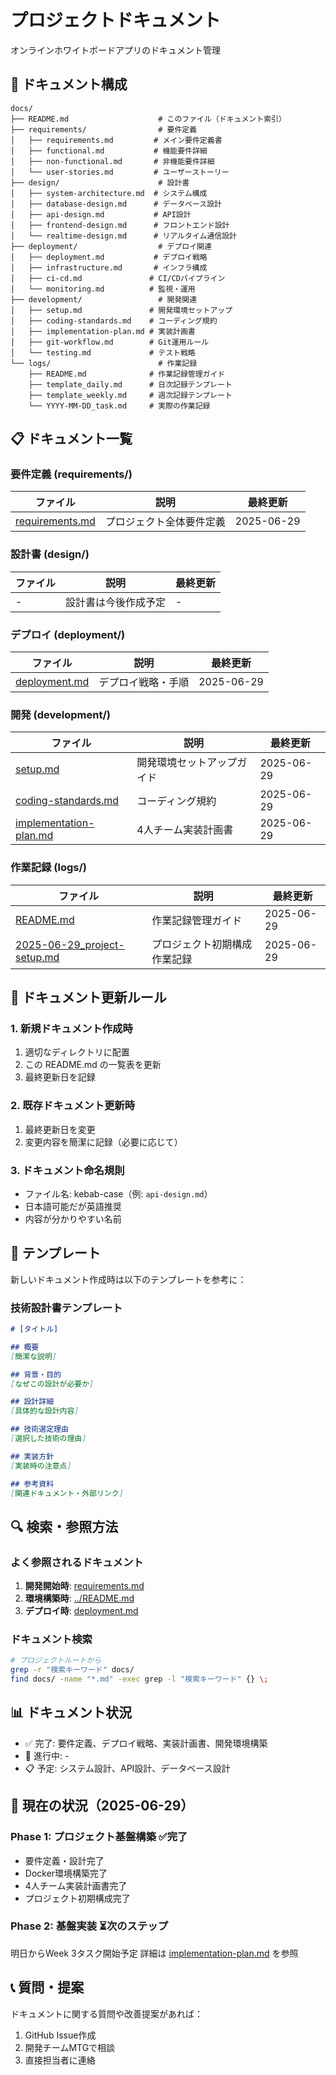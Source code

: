 # プロジェクトドキュメント

オンラインホワイトボードアプリのドキュメント管理

## 📁 ドキュメント構成

```
docs/
├── README.md                    # このファイル（ドキュメント索引）
├── requirements/                # 要件定義
│   ├── requirements.md         # メイン要件定義書
│   ├── functional.md           # 機能要件詳細
│   ├── non-functional.md       # 非機能要件詳細
│   └── user-stories.md         # ユーザーストーリー
├── design/                      # 設計書
│   ├── system-architecture.md  # システム構成
│   ├── database-design.md      # データベース設計
│   ├── api-design.md           # API設計
│   ├── frontend-design.md      # フロントエンド設計
│   └── realtime-design.md      # リアルタイム通信設計
├── deployment/                  # デプロイ関連
│   ├── deployment.md           # デプロイ戦略
│   ├── infrastructure.md       # インフラ構成
│   ├── ci-cd.md               # CI/CDパイプライン
│   └── monitoring.md          # 監視・運用
├── development/                 # 開発関連
│   ├── setup.md               # 開発環境セットアップ
│   ├── coding-standards.md    # コーディング規約
│   ├── implementation-plan.md # 実装計画書
│   ├── git-workflow.md        # Git運用ルール
│   └── testing.md             # テスト戦略
└── logs/                        # 作業記録
    ├── README.md              # 作業記録管理ガイド
    ├── template_daily.md      # 日次記録テンプレート
    ├── template_weekly.md     # 週次記録テンプレート
    └── YYYY-MM-DD_task.md     # 実際の作業記録
```

## 📋 ドキュメント一覧

### 要件定義 (requirements/)
| ファイル | 説明 | 最終更新 |
|---------|------|----------|
| [requirements.md](./requirements/requirements.md) | プロジェクト全体要件定義 | 2025-06-29 |

### 設計書 (design/)
| ファイル | 説明 | 最終更新 |
|---------|------|----------|
| - | 設計書は今後作成予定 | - |

### デプロイ (deployment/)
| ファイル | 説明 | 最終更新 |
|---------|------|----------|
| [deployment.md](./deployment/deployment.md) | デプロイ戦略・手順 | 2025-06-29 |

### 開発 (development/)
| ファイル | 説明 | 最終更新 |
|---------|------|----------|
| [setup.md](./development/setup.md) | 開発環境セットアップガイド | 2025-06-29 |
| [coding-standards.md](./development/coding-standards.md) | コーディング規約 | 2025-06-29 |
| [implementation-plan.md](./development/implementation-plan.md) | 4人チーム実装計画書 | 2025-06-29 |

### 作業記録 (logs/)
| ファイル | 説明 | 最終更新 |
|---------|------|----------|
| [README.md](./logs/README.md) | 作業記録管理ガイド | 2025-06-29 |
| [2025-06-29_project-setup.md](./logs/2025-06-29_project-setup.md) | プロジェクト初期構成作業記録 | 2025-06-29 |

## 🔄 ドキュメント更新ルール

### 1. 新規ドキュメント作成時
1. 適切なディレクトリに配置
2. この README.md の一覧表を更新
3. 最終更新日を記録

### 2. 既存ドキュメント更新時
1. 最終更新日を変更
2. 変更内容を簡潔に記録（必要に応じて）

### 3. ドキュメント命名規則
- ファイル名: kebab-case（例: `api-design.md`）
- 日本語可能だが英語推奨
- 内容が分かりやすい名前

## 📝 テンプレート

新しいドキュメント作成時は以下のテンプレートを参考に：

### 技術設計書テンプレート
```markdown
# [タイトル]

## 概要
[簡潔な説明]

## 背景・目的
[なぜこの設計が必要か]

## 設計詳細
[具体的な設計内容]

## 技術選定理由
[選択した技術の理由]

## 実装方針
[実装時の注意点]

## 参考資料
[関連ドキュメント・外部リンク]
```

## 🔍 検索・参照方法

### よく参照されるドキュメント
1. **開発開始時**: [requirements.md](./requirements/requirements.md)
2. **環境構築時**: [../README.md](../README.md)
3. **デプロイ時**: [deployment.md](./deployment/deployment.md)

### ドキュメント検索
```bash
# プロジェクトルートから
grep -r "検索キーワード" docs/
find docs/ -name "*.md" -exec grep -l "検索キーワード" {} \;
```

## 📊 ドキュメント状況

- ✅ 完了: 要件定義、デプロイ戦略、実装計画書、開発環境構築
- 🚧 進行中: -
- 📋 予定: システム設計、API設計、データベース設計

## 🎯 現在の状況（2025-06-29）

### Phase 1: プロジェクト基盤構築 ✅完了
- 要件定義・設計完了
- Docker環境構築完了  
- 4人チーム実装計画書完了
- プロジェクト初期構成完了

### Phase 2: 基盤実装 ⏳次のステップ
明日からWeek 3タスク開始予定
詳細は [implementation-plan.md](./development/implementation-plan.md) を参照

## 📞 質問・提案

ドキュメントに関する質問や改善提案があれば：
1. GitHub Issue作成
2. 開発チームMTGで相談
3. 直接担当者に連絡